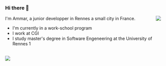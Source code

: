 ### Hi there 👋

<img align="right" src="https://github-readme-stats.vercel.app/api/top-langs/?username=Ammar96399&count_private=true&show_icons=true&theme=radical&hide_rank=false"/>

I'm Ammar, a junior developper in Rennes a small city in France. 
- I'm currently in a work-school program
- I work at CGI
- I study master's degree in Software Engeneering at the University of Rennes 1
<br/>
<img align="left" src="https://github-readme-stats.vercel.app/api?username=Ammar96399&count_private=true&show_icons=true&theme=radical&hide_rank=false"/>

     
<!--
**Ammar96399/Ammar96399** is a ✨ _special_ ✨ repository because its `README.md` (this file) appears on your GitHub profile.

Here are some ideas to get you started:

- 🔭 I’m currently working on ...
- 🌱 I’m currently learning ...
- 👯 I’m looking to collaborate on ...
- 🤔 I’m looking for help with ...
- 💬 Ask me about ...
- 📫 How to reach me: ...
- 😄 Pronouns: ...
- ⚡ Fun fact: ...
-->
